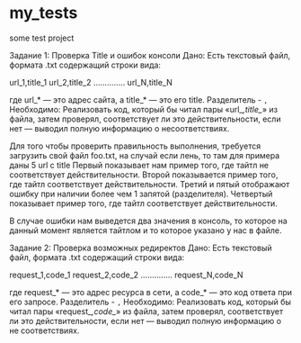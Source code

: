 # my_tests
some test project

Задание 1:
Проверка Title и ошибок консоли
Дано:
Есть текстовый файл, формата .txt содержащий строки вида:

url_1,title_1
url_2,title_2
..............
url_N,title_N

где url_* — это адрес сайта, а title_* — это его title. Разделитель - `,`
Необходимо:
Реализовать код, который бы читал пары «url_*,title_*» из файла, затем проверял, соответствует ли это
действительности, если нет — выводил полную информацию о несоответствиях.

Для того чтобы проверить правильность выполнения, требуется загрузить свой файл foo.txt, на случай если лень, то там для примера даны 5 url с title
Первый показывает нам пример того, где тайтл не соответствует действительности.
Второй показывается пример того, где тайтл соответствует действительности.
Третий и пятый отображают ошибку при наличии более чем 1 запятой (разделителя).
Четвертый показывает пример того, где тайтл соответствует действительности.

В случае ошибки нам выведется два значения в консоль, то которое на данный момент является тайтлом и то которое указано у нас в файле.

Задание 2:
Проверка возможных редиректов
Дано:
Есть текстовый файл, формата .txt содержащий строки вида:

request_1,code_1
request_2,code_2
..............
request_N,code_N

где request_* — это адрес ресурса в сети, а code_* — это код ответа при его запросе. Разделитель - `,`
Необходимо:
Реализовать код, который бы читал пары «request_*,code_*» из файла, затем проверял, соответствует ли это
действительности, если нет — выводил полную информацию о не соответствиях.

